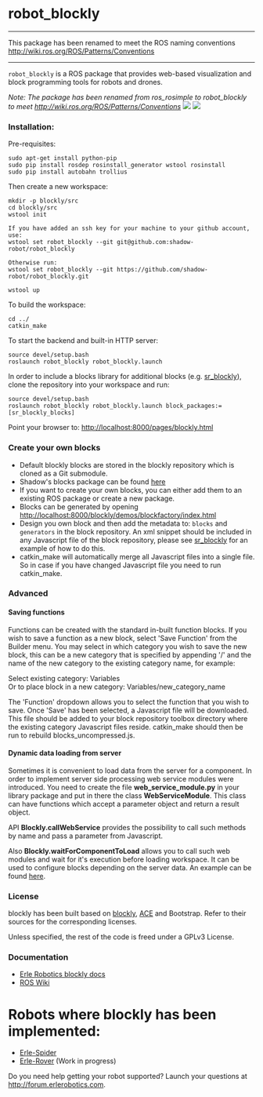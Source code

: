 # robot_blockly

------

This package has been renamed to meet the ROS naming conventions http://wiki.ros.org/ROS/Patterns/Conventions

------

`robot_blockly` is a ROS package that provides web-based visualization and block programming tools for robots and drones.

*Note: The package has been renamed from ros_rosimple to robot_blockly to meet http://wiki.ros.org/ROS/Patterns/Conventions*
![](img/ROSimple-peek.png)
![](img/ROSimple-code.png)

### Installation:

Pre-requisites:

```
sudo apt-get install python-pip
sudo pip install rosdep rosinstall_generator wstool rosinstall
sudo pip install autobahn trollius
```

Then create a new workspace:
```
mkdir -p blockly/src
cd blockly/src
wstool init

If you have added an ssh key for your machine to your github account, use:
wstool set robot_blockly --git git@github.com:shadow-robot/robot_blockly

Otherwise run:
wstool set robot_blockly --git https://github.com/shadow-robot/robot_blockly.git

wstool up
```

To build the workspace:
```
cd ../
catkin_make
```

To start the backend and built-in HTTP server:
```
source devel/setup.bash
roslaunch robot_blockly robot_blockly.launch 
```

In order to include a blocks library for additional blocks (e.g. [sr_blockly](https://github.com/shadow-robot/sr_blockly)), clone the repository into your workspace and run:
```
source devel/setup.bash
roslaunch robot_blockly robot_blockly.launch block_packages:=[sr_blockly_blocks]
```

Point your browser to: [http://localhost:8000/pages/blockly.html](http://localhost:8000/pages/blockly.html)

### Create your own blocks
- Default blockly blocks are stored in the blockly repository which is cloned as a Git submodule.
- Shadow's blocks package can be found [here](https://github.com/shadow-robot/sr_blockly)
- If you want to create your own blocks, you can either add them to an existing ROS package or create a new package.
- Blocks can be generated by opening [http://localhost:8000/blockly/demos/blockfactory/index.html](http://localhost:8000/blockly/demos/blockfactory/index.html)
- Design you own block and then add the metadata to: `blocks` and `generators` in the block repository. An xml snippet should be included in any Javascript file of the block repository, please see [sr_blockly](https://github.com/shadow-robot/sr_blockly/tree/master/sr_blockly_blocks/toolbox) for an example of how to do this.
- catkin_make will automatically merge all Javascript files into a single file. So in case if you have changed Javascript file you need to run catkin_make.

### Advanced

#### Saving functions
Functions can be created with the standard in-built function blocks. If you wish to save a function as a new block, select 'Save Function' from the Builder menu. 
You may select in which category you wish to save the new block, this can be a new category that is specified by appending '/' and the name of the new category to the existing category name, for example:

Select existing category: Variables\
Or to place block in a new category: Variables/new_category_name

The 'Function' dropdown allows you to select the function that you wish to save.
Once 'Save' has been selected, a Javascript file will be downloaded. This file should be added to your block repository toolbox directory where the existing category Javascript files reside.
catkin_make should then be run to rebuild blocks_uncompressed.js.

#### Dynamic data loading from server
Sometimes it is convenient to load data from the server for a component.
In order to implement server side processing web service modules were introduced.
You need to create the file **web_service_module.py** in your library package and put in there the class **WebServiceModule**.
This class can have functions which accept a parameter object and return a result object.

API **Blockly.callWebService** provides the possibility to call such methods by name and pass a parameter from Javascript.

Also **Blockly.waitForComponentToLoad** allows you to call such web modules and wait for it's execution before loading workspace.
It can be used to configure blocks depending on the server data.
An example can be found [here](https://github.com/shadow-robot/sr_blockly/blob/master/sr_blockly_blocks/blocks/trajectory_named_waypoint.js).

### License
blockly has been built based on [blockly](http://github.com/google/blockly), [ACE](http://github.com/erlerobot/ace-builds) and Bootstrap. Refer to their sources for the corresponding licenses.

Unless specified, the rest of the code is freed under a GPLv3 License.

### Documentation
- [Erle Robotics blockly docs](http://erlerobotics.com/docs/Robot_Operating_System/ROS/Blockly/Intro.html)
- [ROS Wiki](http://wiki.ros.org/blockly)


# Robots where blockly has been implemented:
- [Erle-Spider](http://erlerobotics.com/blog/product/erle-spider-the-ubuntu-drone-with-legs/)
- [Erle-Rover](https://erlerobotics.com/blog/product/erle-rover/) (Work in progress)

Do you need help getting your robot supported? Launch your questions at http://forum.erlerobotics.com.

